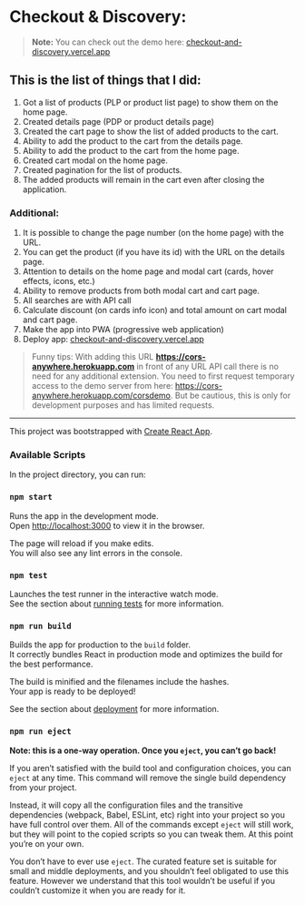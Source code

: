 # Checkout & Discovery:

> **Note:** You can check out the demo here: [checkout-and-discovery.vercel.app](https://checkout-and-discovery.vercel.app/)

## **This is the list of things that I did:**

1. Got a list of products (PLP or product list page) to show them on the home page.
2. Created details page (PDP or product details page)
3. Created the cart page to show the list of added products to the cart.
4. Ability to add the product to the cart from the details page.
5. Ability to add the product to the cart from the home page.
6. Created cart modal on the home page.
7. Created pagination for the list of products.
8. The added products will remain in the cart even after closing the application.

### **Additional:**

1. It is possible to change the page number (on the home page) with the URL.
2. You can get the product (if you have its id) with the URL on the details page.
3. Attention to details on the home page and modal cart (cards, hover effects, icons, etc.)
4. Ability to remove products from both modal cart and cart page.
5. All searches are with API call
6. Calculate discount (on cards info icon) and total amount on cart modal and cart page.
7. Make the app into PWA (progressive web application)
8. Deploy app: [checkout-and-discovery.vercel.app](https://checkout-and-discovery.vercel.app/)

> Funny tips: With adding this URL **https://cors-anywhere.herokuapp.com** in front of any URL API call there is no need for any additional extension. You need to first request temporary access to the demo server from here:
> https://cors-anywhere.herokuapp.com/corsdemo.
> But be cautious, this is only for development purposes and has limited requests.

---

This project was bootstrapped with [Create React App](https://github.com/facebook/create-react-app).

### Available Scripts

In the project directory, you can run:

### `npm start`

Runs the app in the development mode.\
Open [http://localhost:3000](http://localhost:3000) to view it in the browser.

The page will reload if you make edits.\
You will also see any lint errors in the console.

### `npm test`

Launches the test runner in the interactive watch mode.\
See the section about [running tests](https://facebook.github.io/create-react-app/docs/running-tests) for more information.

### `npm run build`

Builds the app for production to the `build` folder.\
It correctly bundles React in production mode and optimizes the build for the best performance.

The build is minified and the filenames include the hashes.\
Your app is ready to be deployed!

See the section about [deployment](https://facebook.github.io/create-react-app/docs/deployment) for more information.

### `npm run eject`

**Note: this is a one-way operation. Once you `eject`, you can’t go back!**

If you aren’t satisfied with the build tool and configuration choices, you can `eject` at any time. This command will remove the single build dependency from your project.

Instead, it will copy all the configuration files and the transitive dependencies (webpack, Babel, ESLint, etc) right into your project so you have full control over them. All of the commands except `eject` will still work, but they will point to the copied scripts so you can tweak them. At this point you’re on your own.

You don’t have to ever use `eject`. The curated feature set is suitable for small and middle deployments, and you shouldn’t feel obligated to use this feature. However we understand that this tool wouldn’t be useful if you couldn’t customize it when you are ready for it.
